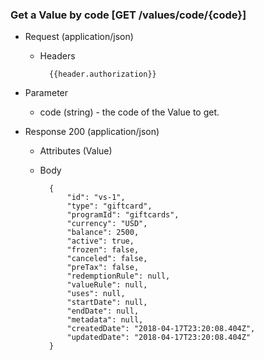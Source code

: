 ### Get a Value by code [GET /values/code/{code}]

+ Request (application/json)
    + Headers
    
            {{header.authorization}}

+ Parameter
    + code (string) - the code of the Value to get.

+ Response 200 (application/json)
    + Attributes (Value)

    + Body

            {
                "id": "vs-1",
                "type": "giftcard",
                "programId": "giftcards",
                "currency": "USD",
                "balance": 2500,
                "active": true,
                "frozen": false,
                "canceled": false,
                "preTax": false,
                "redemptionRule": null,
                "valueRule": null,
                "uses": null,
                "startDate": null,
                "endDate": null,
                "metadata": null,
                "createdDate": "2018-04-17T23:20:08.404Z",
                "updatedDate": "2018-04-17T23:20:08.404Z"
            }
